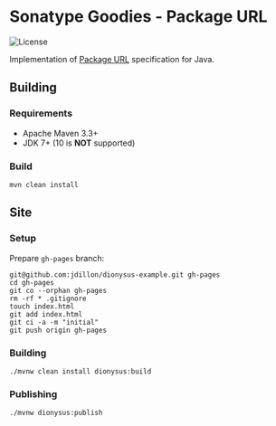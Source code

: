 <!--

    Copyright (c) 2018-present Sonatype, Inc. All rights reserved.

    This program is licensed to you under the Apache License Version 2.0,
    and you may not use this file except in compliance with the Apache License Version 2.0.
    You may obtain a copy of the Apache License Version 2.0 at http://www.apache.org/licenses/LICENSE-2.0.

    Unless required by applicable law or agreed to in writing,
    software distributed under the Apache License Version 2.0 is distributed on an
    "AS IS" BASIS, WITHOUT WARRANTIES OR CONDITIONS OF ANY KIND, either express or implied.
    See the Apache License Version 2.0 for the specific language governing permissions and limitations there under.

-->
# Sonatype Goodies - Package URL

![License](https://img.shields.io/github/license/sonatype/package-url-java.svg?label=License)

Implementation of [Package URL](https://github.com/package-url/purl-spec) specification for Java.

## Building

### Requirements

* Apache Maven 3.3+
* JDK 7+ (10 is **NOT** supported)

### Build

    mvn clean install

## Site 

### Setup

Prepare `gh-pages` branch:

    git@github.com:jdillon/dionysus-example.git gh-pages
    cd gh-pages
    git co --orphan gh-pages
    rm -rf * .gitignore
    touch index.html
    git add index.html
    git ci -a -m "initial"
    git push origin gh-pages

### Building

    ./mvnw clean install dionysus:build
    
### Publishing

    ./mvnw dionysus:publish
